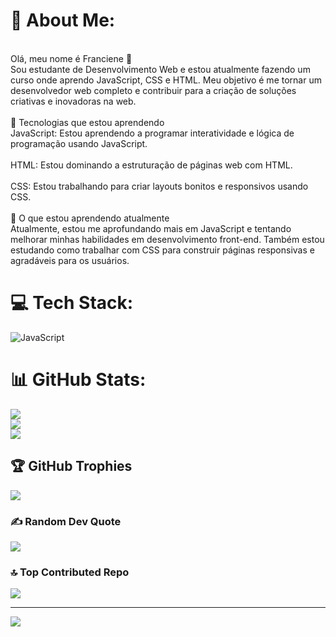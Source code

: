 # 💫 About Me:
<br>Olá, meu nome é Franciene 👋<br>Sou estudante de Desenvolvimento Web e estou atualmente fazendo um curso onde aprendo JavaScript, CSS e HTML. Meu objetivo é me tornar um desenvolvedor web completo e contribuir para a criação de soluções criativas e inovadoras na web.<br><br>🚀 Tecnologias que estou aprendendo<br>JavaScript: Estou aprendendo a programar interatividade e lógica de programação usando JavaScript.<br><br>HTML: Estou dominando a estruturação de páginas web com HTML.<br><br>CSS: Estou trabalhando para criar layouts bonitos e responsivos usando CSS.<br><br>🌱 O que estou aprendendo atualmente<br>Atualmente, estou me aprofundando mais em JavaScript e tentando melhorar minhas habilidades em desenvolvimento front-end. Também estou estudando como trabalhar com CSS para construir páginas responsivas e agradáveis para os usuários.


# 💻 Tech Stack:
![JavaScript](https://img.shields.io/badge/javascript-%23323330.svg?style=for-the-badge&logo=javascript&logoColor=%23F7DF1E)
# 📊 GitHub Stats:
![](https://github-readme-stats.vercel.app/api?username=FrancieneRaiane&theme=onedark&hide_border=false&include_all_commits=false&count_private=false)<br/>
![](https://nirzak-streak-stats.vercel.app/?user=FrancieneRaiane&theme=onedark&hide_border=false)<br/>
![](https://github-readme-stats.vercel.app/api/top-langs/?username=FrancieneRaiane&theme=onedark&hide_border=false&include_all_commits=false&count_private=false&layout=compact)

## 🏆 GitHub Trophies
![](https://github-profile-trophy.vercel.app/?username=FrancieneRaiane&theme=radical&no-frame=false&no-bg=false&margin-w=4)

### ✍️ Random Dev Quote
![](https://quotes-github-readme.vercel.app/api?type=horizontal&theme=radical)

### 🔝 Top Contributed Repo
![](https://github-contributor-stats.vercel.app/api?username=FrancieneRaiane&limit=5&theme=dark&combine_all_yearly_contributions=true)

---
[![](https://visitcount.itsvg.in/api?id=FrancieneRaiane&icon=0&color=0)](https://visitcount.itsvg.in)

<!-- Proudly created with GPRM ( https://gprm.itsvg.in ) -->
